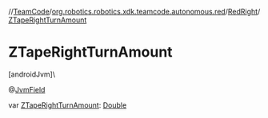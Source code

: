 //[TeamCode](../../../index.md)/[org.robotics.robotics.xdk.teamcode.autonomous.red](../index.md)/[RedRight](index.md)/[ZTapeRightTurnAmount](-z-tape-right-turn-amount.md)

# ZTapeRightTurnAmount

[androidJvm]\

@[JvmField](https://kotlinlang.org/api/latest/jvm/stdlib/kotlin.jvm/-jvm-field/index.html)

var [ZTapeRightTurnAmount](-z-tape-right-turn-amount.md): [Double](https://kotlinlang.org/api/latest/jvm/stdlib/kotlin/-double/index.html)
